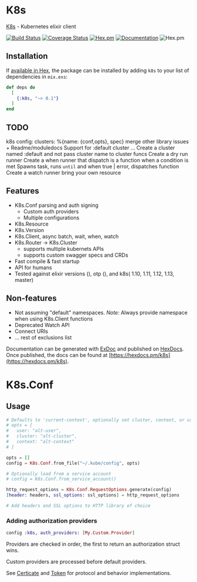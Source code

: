 # K8s

[K8s](https://hexdocs.pm/k8s/readme.html) - Kubernetes elixir client

[![Build Status](https://travis-ci.org/coryodaniel/k8s.svg?branch=master)](https://travis-ci.org/coryodaniel/k8s)
[![Coverage Status](https://coveralls.io/repos/github/coryodaniel/k8s/badge.svg?branch=master)](https://coveralls.io/github/coryodaniel/k8s?branch=master)
[![Hex.pm](http://img.shields.io/hexpm/v/k8s.svg?style=flat)](https://hex.pm/packages/k8s)
[![Documentation](https://img.shields.io/badge/documentation-on%20hexdocs-green.svg)](https://hexdocs.pm/k8s/)
![Hex.pm](https://img.shields.io/hexpm/l/k8s.svg?style=flat)

## Installation

If [available in Hex](https://hex.pm/docs/publish), the package can be installed
by adding `k8s` to your list of dependencies in `mix.exs`:

```elixir
def deps do
  [
    {:k8s, "~> 0.1"}
  ]
end
```

## TODO

k8s config: clusters: %{name: {conf,opts}, spec}
merge other library issues + Readme/moduledocs
Support for :default cluster ... Create a cluster named :default and not pass cluster name to cluster funcs
Create a dry run runner
Create a when runner that dispatch is a function when a condition is met
  Spawns task, runs `until` and when true | error, dispatches function
Create a watch runner
bring your own resource

## Features

* K8s.Conf parsing and auth signing
  * Custom auth providers
  * Multiple configurations
* K8s.Resource
* K8s.Version
* K8s.Client, async batch, wait, when, watch
* K8s.Router -> K8s.Cluster
  * supports multiple kubernets APIs
  * supports custom swagger specs and CRDs
* Fast compile & fast startup
* API for humans
* Tested against elixir versions (), otp (), and k8s( 1.10, 1.11, 1.12, 1.13, master)

## Non-features
* Not assuming "default" namespaces. *Note:* Always provide namespace when using K8s.Client functions
* Deprecated Watch API
* Connect URIs
* ... rest of exclusions list

Documentation can be generated with [ExDoc](https://github.com/elixir-lang/ex_doc)
and published on [HexDocs](https://hexdocs.pm). Once published, the docs can
be found at [https://hexdocs.pm/k8s](https://hexdocs.pm/k8s).

# K8s.Conf
## Usage

```elixir
# Defaults to 'current-context', optionally set cluster, context, or user
# opts = [
#   user: "alt-user",
#   cluster: "alt-cluster",
#   context: "alt-context"
# ]

opts = []
config = K8s.Conf.from_file("~/.kube/config", opts)

# Optionally load from a service account
# config = K8s.Conf.from_service_account()

http_request_options = K8s.Conf.RequestOptions.generate(config)
[header: headers, ssl_options: ssl_options] = http_request_options

# Add headers and SSL options to HTTP library of choice
```

### Adding authorization providers

```elixir
config :k8s, auth_providers: [My.Custom.Provider]
```

Providers are checked in order, the first to return an authorization struct wins.

Custom providers are processed before default providers.

See [Certicate](lib/k8s/conf/auth/certificate.ex) and [Token](lib/k8s/conf/auth/token.ex) for protocol and behavior implementations.
